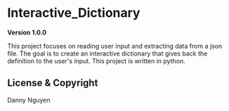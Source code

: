 # Interactive_Dictionary

**Version 1.0.0** 

This project focuses on reading user input and extracting data from a json file. The goal is to create an interactive dictionary that gives back the definition to the user's input. This project is written in python.

## License & Copyright
Danny Nguyen
